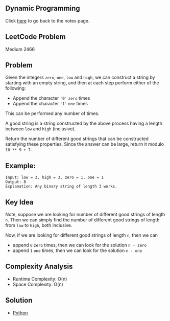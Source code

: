 ## Dynamic Programming
Click [here](../../dynamic_programming/notes.md) to go back to the notes page.

## LeetCode Problem
Medium 2466

## Problem
Given the integers `zero`, `one`, `low` and `high`, we can construct a string by starting with an empty string, and then at each step perform either of the following:
- Append the character `'0'` `zero` times
- Append the character `'1'` `one` times

This can be performed any number of times.

A good string is a string constructed by the above process having a length between `low` and `high` (inclusive).

Return the number of different good strings that can be constructed satisfying these properties. Since the answer can be large, return it modulo `10 ** 9 + 7`.

## Example:
```
Input: low = 3, high = 3, zero = 1, one = 1
Output: 8
Explanation: Any binary string of length 3 works.
```

## Key Idea
Note, suppose we are looking for number of different good strings of length `n`. Then we can simply find the number of different good strings of length from `low` to `high`, both inclusive.

Now, if we are looking for different good strings of length `n`, then we can
- append `0` `zero` times, then we can look for the solution `n - zero`
- append `1` `one` times, then we can look for the solution `n - one`


## Complexity Analysis
- Runtime Complexity: O(n)
- Space Complexity: O(n)

## Solution
- [Python](./solution.py)